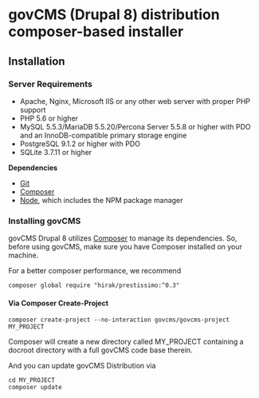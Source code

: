 # govCMS (Drupal 8) distribution composer-based installer

## Installation

### Server Requirements

* Apache, Nginx, Microsoft IIS or any other web server with proper PHP support
* PHP 5.6 or higher
* MySQL 5.5.3/MariaDB 5.5.20/Percona Server 5.5.8 or higher with PDO and an InnoDB-compatible primary storage engine
* PostgreSQL 9.1.2 or higher with PDO
* SQLite 3.7.11 or higher

**Dependencies**

* [Git](http://git-scm.com/)
* [Composer](https://getcomposer.org/)
* [Node](https://nodejs.org/en/), which includes the NPM package manager

### Installing govCMS

govCMS Drupal 8 utilizes [Composer](https://getcomposer.org/) to manage its dependencies. So, before using govCMS, make sure you have Composer installed on your machine.

For a better composer performance, we recommend

```
composer global require "hirak/prestissimo:^0.3"
```

#### Via Composer Create-Project

```
composer create-project --no-interaction govcms/govcms-project MY_PROJECT
```

Composer will create a new directory called MY_PROJECT containing a docroot directory with a full govCMS code base therein. 

And you can update govCMS Distribution via
```
cd MY_PROJECT
composer update
```

